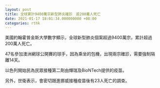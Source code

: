 ```yaml
---
layout: post
title: 全球累計9400萬宗新型肺炎確診　逾200萬人死亡
date: 2021-01-17 18:01:34.000000000 +08:00
categories: rthk
---
```


美國約翰霍普金斯大學數字顯示，全球新型肺炎個案超過9400萬宗，累計超過200萬人死亡。

47名參加澳洲網球公開賽的球手，因為乘坐的包機，出現兩宗確診，需要強制隔離14天。

以色列開始民為民眾接種第二劑由輝瑞及BioNTech提供的疫苗。

另外，世衛表示，會密切跟進挪威接種疫苗後有23人死亡的調查。

